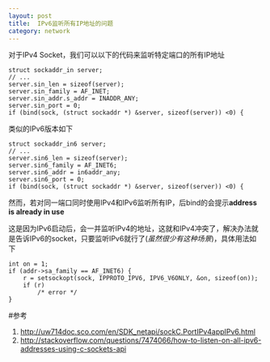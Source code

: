 ```yaml
---
layout: post
title:  IPv6监听所有IP地址的问题
category: network
---
```


对于IPv4 Socket，我们可以以下的代码来监听特定端口的所有IP地址

	struct sockaddr_in server;
	// ...
	server.sin_len = sizeof(server);
	server.sin_family = AF_INET;
	server.sin_addr.s_addr = INADDR_ANY;
	server.sin_port = 0;
	if (bind(sock, (struct sockaddr *) &server, sizeof(server)) <0) {
	
类似的IPv6版本如下

	struct sockaddr_in6 server;
	// ...
	server.sin6_len = sizeof(server);
	server.sin6_family = AF_INET6;
	server.sin6_addr = in6addr_any;
	server.sin6_port = 0;
	if (bind(sock, (struct sockaddr *) &server, sizeof(server)) <0) {
	
然而，若对同一端口同时使用IPv4和IPv6监听所有IP，后bind的会提示**address is already in use**

这是因为IPv6启动后，会一并监听IPv4的地址，这就和IPv4冲突了，解决办法就是告诉IPv6的socket，只要监听IPv6就行了(*虽然很少有这种场景*)，具体用法如下

	int on = 1;
	if (addr->sa_family == AF_INET6) {
		r = setsockopt(sock, IPPROTO_IPV6, IPV6_V6ONLY, &on, sizeof(on));
		if (r)
			/* error */
	}
	
#参考
1. <http://uw714doc.sco.com/en/SDK_netapi/sockC.PortIPv4appIPv6.html>
1. <http://stackoverflow.com/questions/7474066/how-to-listen-on-all-ipv6-addresses-using-c-sockets-api>
